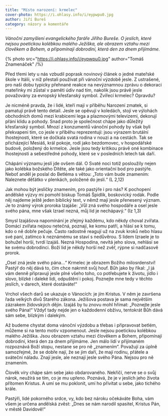 ```yaml
---
title: "Místo narození: krmelec"
cover-photo: https://i.ohlasy.info/i/eypwpu0.jpg
author: Jiří Bureš
category: názory a komentáře
---
```


*Vánoční zamyšlení evangelického faráře Jiřího Bureše. O jeslích, které nejsou poetickou kolébkou malého Ježíška, ale obrazem vztahu mezi člověkem a Bohem, a připomínají dobrodiní, která den za dnem přijímáme.*

{% photo src="https://i.ohlasy.info/i/eypwpu0.jpg" author="Tomáš Znamenáček" /%}

Před třemi lety u nás vzbudil poprask novinový článek o jedné mateřské škole v Itálii, v níž přestali používat při vánoční výzdobě jesle. Z ustrašené, pro naši dobu typicky přehnané reakce na nevýznamnou zprávu o dekoraci mateřinky mi zůstal v paměti údiv nad tím, nakolik jsou právě jesle považovány za evropský křesťanský symbol. Zvířecí krmelec? Opravdu?

Je nicméně pravda, že i lidé, kteří mají v příběhu Narození zmatek, si pamatují právě tento detail. Jesle se opěvují v koledách, stojí ve výlohách obchodních domů mezi krabicemi lega a plazmovými televizemi, dekorují přání klidu a pohody. Snad proto je společnost chápe jako důležitý křesťanský symbol. Mnozí z konzumentů vánoční pohody by však byli překvapeni tím, co jesle v příběhu reprezentují: jsou výrazem brutální lhostejnosti, které se dočkala svatá rodina v nouzi a na cestách. Tak se přicházející Mesiáš, král pokoje, rodí jako bezdomovec, v hospodářské budově, položený do krmelce. Jesle jsou tedy kritikou právě oné kombinace lhostejnosti a sebestředné pohody, které se v posledních letech tak daří. 

Chápání významu jeslí jde ovšem dál. O Svaté noci totiž posloužily nejen jako kolébka božského Dítěte, ale také jako orientační bod pro pastýře. Neboť anděl je poslal do Betléma s větou: „Toto vám bude znamením: Naleznete děťátko v plenkách, položené do jeslí.“ (L 2,12)

Jak mohou být jesličky znamením, pro pastýře i pro nás? K pochopení andělské výzvy mi pomohl biskup Tomáš Špidlík, boskovický rodák. Podle něj najdeme ještě jeden biblický text, v němž mají jesle přenesený význam. Je to známý výrok proroka Izajáše: „Vůl zná svého hospodáře a osel jesle svého pána, mne však Izrael nezná, můj lid je nechápavý.“ (Iz 1,3)

Smysl Izajášova napomínání je zřejmý každému, kdo někdy choval zvířata. Domácí zvířata nejsou netečná, poznají, ke komu patří, a hlásí se k tomu, kdo o ně dobře pečuje. Často radostně reagují už na zvuk kroků nebo hlasu své paní, zatímco k neznámému se staví s nedůvěrou. S lidem Izraele je to bohužel horší, tvrdí Izajáš. Nezná Hospodina, nevítá jeho slova, nehlásí se ke svému dobrodinci. Boží lid je někdy horší než zvěř, rýpne si nadčasově prorok.

„Osel zná jesle svého pána…“ Krmelec je obrazem Božího milosrdenství! Pastýř do něj dává to, čím chce nakrmit svůj houf. Bůh jako by říkal: „I já vám denně připravuji jesle plné všeho toho, co potřebujete k životu, jídlo i slovo, blízké i daleké lidi, odpuštění i pokoj. Poznejte mne tedy v těchto jeslích, v darech, které dostáváte!“

Vrchol všech darů se ukazuje o Vánocích: je jím Kristus. V něm je završena řada velkých divů Starého zákona. Ježíšova postava je sama největším zázrakem židovských dějin. Izajáš by tu znovu mohl hřímat: „Poznejte jesle svého Pána!“ Vždyť tady nejde jen o každodenní obživu, tentokrát Bůh dává sám sebe, blízkým i dalekým.

Až budeme chystat doma vánoční výzdobu a třebas i připravovat betlém, můžeme si na tento motiv vzpomenout. Jesle nejsou poetickou kolébkou malého Ježíška. Jsou obrazem vztahu mezi člověkem a Bohem, připomínají dobrodiní, která den za dnem přijímáme. Jen málo lidí v přijímaném rozpoznává Boží stopu, nestane se pro ně „znamením“. Považují za úplně samozřejmé, že se dobře nají, že se jim daří, že mají rodinu, přátele a sváteční náladu. Znají jesle, ale neznají jesle svého Pána. Nejsou pro ně znamením.

Člověk víry chápe sám sebe jako obdarovaného. Nekřičí, nerve se o svůj nárok, neužírá se tím, co je mu upřeno. Poznává, že je v jeslích jeho života přítomen Kristus. A umí se mu poklonit, umí ho přivítat u sebe, jako tichého krále.

Pastýři, lidé pokorného srdce, vy, kdo bez nároku očekáváte Boha, vám všem je určena andělská zvěst: „Dnes se nám narodil spasitel, Kristus Pán, v městě Davidově!“

